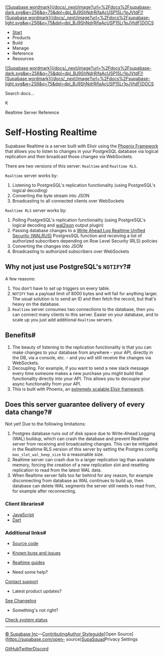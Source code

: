 [![Supabase wordmark](/docs/_next/image?url=%2Fdocs%2Fsupabase-
dark.svg&w=256&q=75&dpl=dpl_BJ9ShNdrRifaAcUSP15Lr1pJVtdF)![Supabase
wordmark](/docs/_next/image?url=%2Fdocs%2Fsupabase-
light.svg&w=256&q=75&dpl=dpl_BJ9ShNdrRifaAcUSP15Lr1pJVtdF)DOCS](/docs)

  * [Start](/docs/guides/getting-started)
  * Products
  * Build
  * Manage
  * Reference
  * Resources

[![Supabase wordmark](/docs/_next/image?url=%2Fdocs%2Fsupabase-
dark.svg&w=256&q=75&dpl=dpl_BJ9ShNdrRifaAcUSP15Lr1pJVtdF)![Supabase
wordmark](/docs/_next/image?url=%2Fdocs%2Fsupabase-
light.svg&w=256&q=75&dpl=dpl_BJ9ShNdrRifaAcUSP15Lr1pJVtdF)DOCS](/docs)

Search docs...

K

Realtime Server Reference

# Self-Hosting Realtime

Supabase Realtime is a server built with Elixir using the [Phoenix
Framework](https://www.phoenixframework.org) that allows you to listen to
changes in your PostgreSQL database via logical replication and then broadcast
those changes via WebSockets.

There are two versions of this server: `Realtime` and `Realtime RLS`.

`Realtime` server works by:

  1. Listening to PostgreSQL's replication functionality (using PostgreSQL's logical decoding)
  2. Converting the byte stream into JSON
  3. Broadcasting to all connected clients over WebSockets

`Realtime RLS` server works by:

  1. Polling PostgreSQL's replication functionality (using PostgreSQL's logical decoding and [wal2json](https://github.com/eulerto/wal2json) output plugin)
  2. Passing database changes to a [Write Ahead Log Realtime Unified Security (WALRUS)](https://github.com/supabase/walrus) PostgresSQL function and receiving a list of authorized subscribers depending on Row Level Security (RLS) policies
  3. Converting the changes into JSON
  4. Broadcasting to authorized subscribers over WebSockets

## Why not just use PostgreSQL's `NOTIFY`?#

A few reasons:

  1. You don't have to set up triggers on every table.
  2. `NOTIFY` has a payload limit of 8000 bytes and will fail for anything larger. The usual solution is to send an ID and then fetch the record, but that's heavy on the database.
  3. `Realtime` server consumes two connections to the database, then you can connect many clients to this server. Easier on your database, and to scale up you just add additional `Realtime` servers.

## Benefits#

  1. The beauty of listening to the replication functionality is that you can make changes to your database from anywhere - your API, directly in the DB, via a console, etc. - and you will still receive the changes via WebSockets.
  2. Decoupling. For example, if you want to send a new slack message every time someone makes a new purchase you might build that functionality directly into your API. This allows you to decouple your async functionality from your API.
  3. This is built with Phoenix, an [extremely scalable Elixir framework](https://www.phoenixframework.org/blog/the-road-to-2-million-websocket-connections).

## Does this server guarantee delivery of every data change?#

Not yet! Due to the following limitations:

  1. Postgres database runs out of disk space due to Write-Ahead Logging (WAL) buildup, which can crash the database and prevent Realtime server from receiving and broadcasting changes. This can be mitigated in the Realtime RLS version of this server by setting the Postgres config `max_slot_wal_keep_size` to a reasonable size.
  2. Realtime server can crash due to a larger replication lag than available memory, forcing the creation of a new replication slot and resetting replication to read from the latest WAL data.
  3. When Realtime server falls too far behind for any reason, for example disconnecting from database as WAL continues to build up, then database can delete WAL segments the server still needs to read from, for example after reconnecting.

### Client libraries#

  * [JavaScript](https://github.com/supabase/realtime-js)
  * [Dart](https://github.com/supabase/realtime-dart)

### Additional links#

  * [Source code](https://github.com/supabase/realtime)
  * [Known bugs and issues](https://github.com/supabase/realtime/issues)
  * [Realtime guides](/docs/guides/realtime)

  * Need some help?

[Contact support](https://supabase.com/support)

  * Latest product updates?

[See Changelog](https://supabase.com/changelog)

  * Something's not right?

[Check system status](https://status.supabase.com/)

* * *

[© Supabase
Inc](https://supabase.com/)—[Contributing](https://github.com/supabase/supabase/blob/master/apps/docs/DEVELOPERS.md)[Author
Styleguide](https://github.com/supabase/supabase/blob/master/apps/docs/CONTRIBUTING.md)[Open
Source](https://supabase.com/open-
source)[SupaSquad](https://supabase.com/supasquad)Privacy Settings

[GitHub](https://github.com/supabase/supabase)[Twitter](https://twitter.com/supabase)[Discord](https://discord.supabase.com/)

